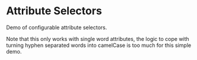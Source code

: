 # Attribute Selectors

Demo of configurable attribute selectors.

Note that this only works with single word attributes, the logic to cope with turning hyphen separated words into camelCase is too much for this simple demo.
